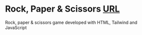# Rock, Paper & Scissors [URL](https://oscarfgutierrezo.github.io/RockPaperScissors/)

Rock, paper & scissors game developed with HTML, Tailwind and JavaScript
